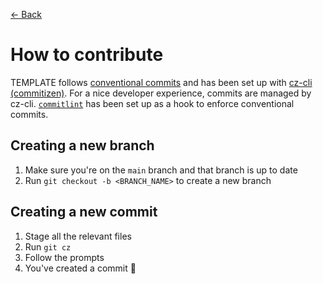 [&larr; Back](README.md)

# How to contribute

TEMPLATE follows [conventional commits](https://conventionalcommits.org) and has been set up with [cz-cli (commitizen)](https://github.com/commitizen/cz-cli). For a nice developer experience, commits are managed by cz-cli. [`commitlint`](https://github.com/conventional-changelog/commitlint) has been set up as a hook to enforce conventional commits.

## Creating a new branch

1. Make sure you're on the `main` branch and that branch is up to date
2. Run `git checkout -b <BRANCH_NAME>` to create a new branch

## Creating a new commit

1. Stage all the relevant files
2. Run `git cz`
3. Follow the prompts
4. You've created a commit 🎉
